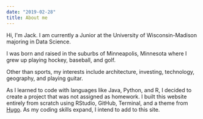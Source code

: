```yaml
---
date: "2019-02-28"
title: About me
---
```


Hi, I'm Jack. I am currently a Junior at the University of Wisconsin-Madison majoring in Data Science. 

I was born and raised in the suburbs of Minneapolis, Minnesota where I grew up playing hockey, baseball, and golf.

Other than sports, my interests include architecture, investing, technology, geography, and playing guitar.

As I learned to code with languages like Java, Python, and R, I decided to create a project that was not assigned as homework. I built this website entirely from scratch using RStudio, GitHub, Terminal, and a theme from [Hugo](https://themes.gohugo.io/). As my coding skills expand, I intend to add to this site.
